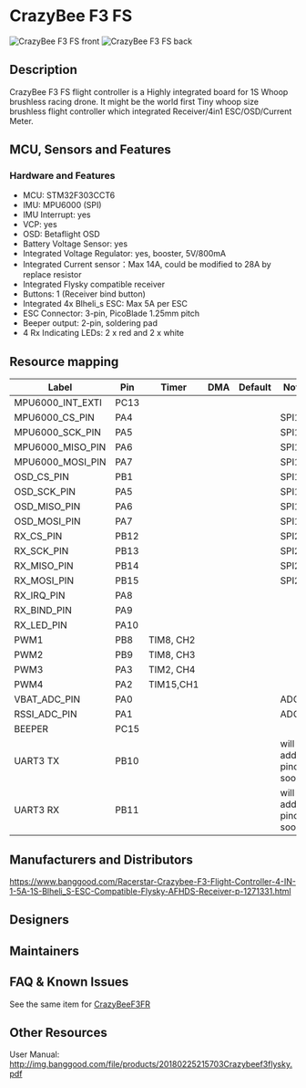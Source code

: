 # CrazyBee F3 FS
![CrazyBee F3 FS front](assets/images/CrazyBeeF3FStop.jpg)
![CrazyBee F3 FS back](assets/images/CrazyBeeF3FSbottom.jpg)
## Description
CrazyBee F3 FS flight controller is a Highly integrated board for 1S Whoop brushless racing drone.
It might be the world first Tiny whoop size brushless flight controller which integrated Receiver/4in1 ESC/OSD/Current Meter.
## MCU, Sensors and Features

### Hardware and Features

  - MCU: STM32F303CCT6
  - IMU: MPU6000 (SPI) 
  - IMU Interrupt: yes
  - VCP: yes
  - OSD: Betaflight OSD
  - Battery Voltage Sensor: yes
  - Integrated Voltage Regulator: yes, booster, 5V/800mA
  - Integrated Current sensor：Max 14A, could be modified to 28A by replace resistor
  - Integrated Flysky compatible receiver
  - Buttons: 1 (Receiver bind button)
  - Integrated 4x Blheli_s ESC: Max 5A per ESC
  - ESC Connector: 3-pin, PicoBlade 1.25mm pitch
  - Beeper output: 2-pin, soldering pad
  - 4 Rx Indicating LEDs: 2 x red  and  2 x white



## Resource mapping


| Label                      | Pin | Timer  | DMA | Default     | Note                             |
|----------------------------|------|-------|-----|-------------|----------------------------------|
| MPU6000_INT_EXTI           | PC13 |       |     |             |                                  |
| MPU6000_CS_PIN             | PA4  |       |     |             |    SPI1                          |
| MPU6000_SCK_PIN            | PA5  |       |     |             |    SPI1                          |
| MPU6000_MISO_PIN           | PA6  |       |     |             |    SPI1                          |
| MPU6000_MOSI_PIN           | PA7  |       |     |             |    SPI1                          |
| OSD_CS_PIN                 | PB1  |       |     |             |    SPI1                          |
| OSD_SCK_PIN                | PA5  |       |     |             |    SPI1                          |
| OSD_MISO_PIN               | PA6  |       |     |             |    SPI1                          |
| OSD_MOSI_PIN               | PA7  |       |     |             |    SPI1                          |
| RX_CS_PIN                  | PB12 |       |     |             |    SPI2                          |
| RX_SCK_PIN                 | PB13 |       |     |             |    SPI2                          |
| RX_MISO_PIN                | PB14 |       |     |             |    SPI2                          |
| RX_MOSI_PIN                | PB15 |       |     |             |    SPI2                          |
| RX_IRQ_PIN                 | PA8  |       |     |             |                                  |
| RX_BIND_PIN                | PA9  |       |     |             |                                  |
| RX_LED_PIN                 | PA10 |       |     |             |                                  |
| PWM1                       | PB8  | TIM8, CH2 | |             |                                  |
| PWM2                       | PB9  | TIM8, CH3 | |             |                                  |
| PWM3                       | PA3  | TIM2, CH4 | |             |                                  |
| PWM4                       | PA2  | TIM15,CH1 | |             |                                  |
| VBAT_ADC_PIN               | PA0  |       |     |             |      ADC1                        |
| RSSI_ADC_PIN               | PA1  |       |     |             |      ADC1                        |
| BEEPER                     | PC15 |       |     |             |                                  |
| UART3 TX                   | PB10 |       |     |             |      will add pinout soon        |
| UART3 RX                   | PB11 |       |     |             |      will add pinout soon        |


## Manufacturers and Distributors

https://www.banggood.com/Racerstar-Crazybee-F3-Flight-Controller-4-IN-1-5A-1S-Blheli_S-ESC-Compatible-Flysky-AFHDS-Receiver-p-1271331.html

## Designers

## Maintainers

## FAQ & Known Issues

See the same item for [CrazyBeeF3FR](Board%20-%20CrazyBeeF3FR.md#FAQ%20&%20Known%20ssues)

## Other Resources
   User Manual: http://img.banggood.com/file/products/20180225215703Crazybeef3flysky.pdf
